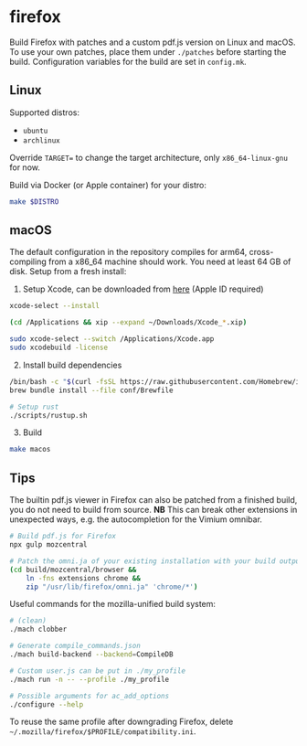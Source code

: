 # firefox
Build Firefox with patches and a custom pdf.js version on Linux and macOS. To
use your own patches, place them under `./patches` before starting the build.
Configuration variables for the build are set in `config.mk`.

## Linux
Supported distros:
* `ubuntu`
* `archlinux`

Override `TARGET=` to change the target architecture, only `x86_64-linux-gnu`
for now.

Build via Docker (or Apple container) for your distro:
```bash
make $DISTRO
```

## macOS
The default configuration in the repository compiles for arm64, cross-compiling
from a x86_64 machine should work. You need at least 64 GB of disk. Setup from
a fresh install:

1. Setup Xcode, can be downloaded from
   [here](https://xcodereleases.com/) (Apple ID required)
```bash
xcode-select --install

(cd /Applications && xip --expand ~/Downloads/Xcode_*.xip)

sudo xcode-select --switch /Applications/Xcode.app
sudo xcodebuild -license
```

2. Install build dependencies
```bash
/bin/bash -c "$(curl -fsSL https://raw.githubusercontent.com/Homebrew/install/HEAD/install.sh)"
brew bundle install --file conf/Brewfile

# Setup rust
./scripts/rustup.sh
```

3. Build
```bash
make macos
```

## Tips
The builtin pdf.js viewer in Firefox can also be patched from a finished build,
you do not need to build from source.
**NB** This can break other extensions in unexpected ways, e.g. the
autocompletion for the Vimium omnibar.

```bash
# Build pdf.js for Firefox
npx gulp mozcentral

# Patch the omni.ja of your existing installation with your build output
(cd build/mozcentral/browser &&
    ln -fns extensions chrome &&
    zip "/usr/lib/firefox/omni.ja" 'chrome/*')
```

Useful commands for the mozilla-unified build system:
```bash
# (clean)
./mach clobber

# Generate compile_commands.json
./mach build-backend --backend=CompileDB

# Custom user.js can be put in ./my_profile
./mach run -n -- --profile ./my_profile

# Possible arguments for ac_add_options
./configure --help
```

To reuse the same profile after downgrading Firefox, delete
`~/.mozilla/firefox/$PROFILE/compatibility.ini`.
